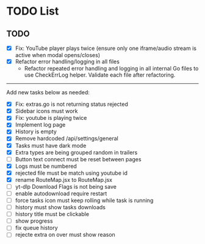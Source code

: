 # TODO List

## TODO
- [x] Fix: YouTube player plays twice (ensure only one iframe/audio stream is active when modal opens/closes)
- [x] Refactor error handling/logging in all files
  - Refactor repeated error handling and logging in all internal Go files to use CheckErrLog helper. Validate each file after refactoring.

---

Add new tasks below as needed:
- [x] Fix: extras.go is not returning status rejected
- [x] Sidebar icons must work
- [x] Fix: youtube is playing twice
- [x] Implement log page
- [x] History is empty
- [x] Remove hardcoded /api/settings/general
- [x] Tasks must have dark mode
- [x] Extra types are being grouped random in trailers
- [ ] Button text connect must be reset between pages
- [x] Logs must be numbered
- [x] rejected file must be match using youtube id
- [x] rename RouteMap.jsx to RouteMap.jsx
- [ ] yt-dlp Download Flags is not being save
- [ ] enable autodownload require restart
- [ ] force tasks icon must keep rolling while task is running
- [ ] history must show tasks downloads
- [ ] history title must be clickable
- [ ] show progress
- [ ] fix queue history
- [ ] rejecte extra on over must show reason
